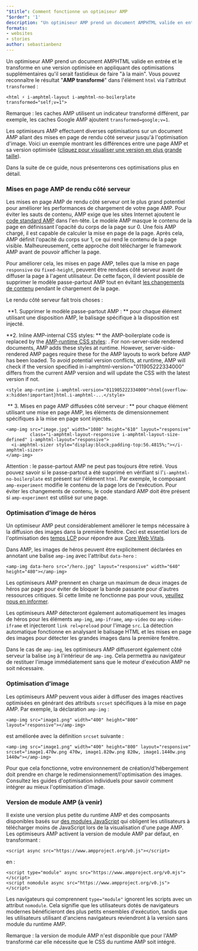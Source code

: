 ```yaml
---
"$title": Comment fonctionne un optimiseur AMP
"$order": '1'
description: "Un optimiseur AMP prend un document AMPHTML valide en entrée et le transforme en une version optimisée en appliquant des optimisations supplémentaires qu'il serait fastidieux de faire \"à la main\". Ce guide explique en détail le fonctionnement de l'optimiseur AMP."
formats:
- websites
- stories
author: sebastianbenz
---
```


Un optimiseur AMP prend un document AMPHTML valide en entrée et le transforme en une version optimisée en appliquant des optimisations supplémentaires qu'il serait fastidieux de faire "à la main". Vous pouvez reconnaître le résultat "**AMP transformé**" dans l'élément `html` via l'attribut `transformed` :

```
<html ⚡ i-amphtml-layout i-amphtml-no-boilerplate transformed="self;v=1">
```

Remarque : les caches AMP utilisent un indicateur transformé différent, par exemple, les caches Google AMP ajoutent `transformed=google;v=1`.

Les optimiseurs AMP effectuent diverses optimisations sur un document AMP allant des mises en page de rendu côté serveur jusqu'à l'optimisation d'image. Voici un exemple montrant les différences entre une page AMP et sa version optimisée ([cliquez pour visualiser une version en plus grande taille](/static/img/docs/guides/optimized-amp-diff.png)).

<a href="/static/img/docs/guides/optimized-amp-diff.png"><amp-img lightbox layout="responsive" width="2560" height="773" src="/static/img/docs/guides/optimized-amp-diff.png"></amp-img></a>

Dans la suite de ce guide, nous présenterons ces optimisations plus en détail.

### Mises en page AMP de rendu côté serveur

Les mises en page AMP de rendu côté serveur ont le plus grand potentiel pour améliorer les performances de chargement de votre page AMP. Pour éviter les sauts de contenu, AMP exige que les sites Internet ajoutent le [code standard AMP](https://amp.dev/documentation/guides-and-tutorials/learn/spec/amp-boilerplate/?format=websites) dans l'en-tête. Le modèle AMP masque le contenu de la page en définissant l'opacité du corps de la page sur 0. Une fois AMP chargé, il est capable de calculer la mise en page de la page. Après cela, AMP définit l'opacité du corps sur 1, ce qui rend le contenu de la page visible. Malheureusement, cette approche doit télécharger le framework AMP avant de pouvoir afficher la page.

Pour améliorer cela, les mises en page AMP, telles que la mise en page `responsive` ou `fixed-height`, peuvent être rendues côté serveur avant de diffuser la page à l'agent utilisateur. De cette façon, il devient possible de supprimer le modèle passe-partout AMP tout en évitant [les changements de contenu](https://web.dev/cls/) pendant le chargement de la page.

Le rendu côté serveur fait trois choses :

⁣ **1. Supprimer le modèle passe-partout AMP : ** pour chaque élément utilisant une disposition AMP, le balisage spécifique à la disposition est injecté.

⁣**2. Inline AMP-internal CSS styles: ** the AMP-boilerplate code is replaced by the <a href="https://cdn.ampproject.org/v0.css">AMP-runtime CSS styles</a>: <style amp-runtime>...</style>. For non-server-side rendered documents, AMP adds these styles at runtime. However, server-side-rendered AMP pages require these for the AMP layouts to work before AMP has been loaded. To avoid potential version conflicts, at runtime, AMP will check if the version specified in i-amphtml-version="011905222334000" differs from the current AMP version and will update the CSS with the latest version if not.

```
<style amp-runtime i-amphtml-version="011905222334000">html{overflow-x:hidden!important}html.i-amphtml-...</style>
```

⁣ ** 3. Mises en page AMP diffusées côté serveur : ** pour chaque élément utilisant une mise en page AMP, les éléments de dimensionnement spécifiques à la mise en page sont injectés.

```
<amp-img src="image.jpg" width="1080" height="610" layout="responsive"
         class="i-amphtml-layout-responsive i-amphtml-layout-size-defined" i-amphtml-layout="responsive">
  <i-amphtml-sizer style="display:block;padding-top:56.4815%;"></i-amphtml-sizer>
</amp-img>
```

Attention : le passe-partout AMP ne peut pas toujours être retiré. Vous pouvez savoir si le passe-partout a été supprimé en vérifiant si l'`i-amphtml-no-boilerplate` est présent sur l'élément `html`. Par exemple, le composant `amp-experiment` modifie le contenu de la page lors de l'exécution. Pour éviter les changements de contenu, le code standard AMP doit être présent si `amp-experiment` est utilisé sur une page.

### Optimisation d'image de héros

Un optimiseur AMP peut considérablement améliorer le temps nécessaire à la diffusion des images dans la première fenêtre. Ceci est essentiel lors de l'optimisation des [temps LCP](https://web.dev/lcp/) pour répondre aux [Core Web Vitals](https://web.dev/vitals).

Dans AMP, les images de héros peuvent être explicitement déclarées en annotant une balise `amp-img` avec l'attribut `data-hero` :

```
<amp-img data-hero src="/hero.jpg" layout="responsive" width="640" height="480"></amp-img>
```

Les optimiseurs AMP prennent en charge un maximum de deux images de héros par page pour éviter de bloquer la bande passante pour d'autres ressources critiques. Si cette limite ne fonctionne pas pour vous, [veuillez nous en informer](https://github.com/ampproject/amp-toolbox/issues).

Les optimiseurs AMP détecteront également automatiquement les images de héros pour les éléments `amp-img`, `amp-iframe`, `amp-video` ou `amp-video-iframe` et injecteront `link rel=preload` pour l'image `src`. La détection automatique fonctionne en analysant le balisage HTML et les mises en page des images pour détecter les grandes images dans la première fenêtre.

Dans le cas de `amp-img`, les optimiseurs AMP diffuseront également côté serveur la balise `img` à l'intérieur de `amp-img`. Cela permettra au navigateur de restituer l'image immédiatement sans que le moteur d'exécution AMP ne soit nécessaire.

### Optimisation d'image

Les optimiseurs AMP peuvent vous aider à diffuser des images réactives optimisées en générant des attributs `srcset` spécifiques à la mise en page AMP. Par exemple, la déclaration `amp-img` :

```
<amp-img src="image1.png" width="400" height="800" layout="responsive"></amp-img>
```

est améliorée avec la définition `srcset` suivante :

```
<amp-img src="image1.png" width="400" height="800" layout="responsive" srcset="image1.470w.png 470w, image1.820w.png 820w, image1.1440w.png 1440w"></amp-img>
```

Pour que cela fonctionne, votre environnement de création/d'hébergement doit prendre en charge le redimensionnement/l'optimisation des images. Consultez les guides d'optimisation individuels pour savoir comment intégrer au mieux l'optimisation d'image.

### Version de module AMP (à venir)

Il existe une version plus petite du runtime AMP et des composants disponibles basés sur [des modules JavaScript](https://v8.dev/features/modules#browser) qui obligent les utilisateurs à télécharger moins de JavaScript lors de la visualisation d'une page AMP. Les optimiseurs AMP activent la version de module AMP par défaut, en transformant :

```
<script async src="https://www.ampproject.org/v0.js"></script>
```

en :

```
<script type="module" async src="https://www.ampproject.org/v0.mjs"></script>
<script nomodule async src="https://www.ampproject.org/v0.js"></script>
```

Les navigateurs qui comprennent `type="module"` ignorent les scripts avec un attribut `nomodule`. Cela signifie que les utilisateurs dotés de navigateurs modernes bénéficieront des plus petits ensembles d'exécution, tandis que les utilisateurs utilisant d'anciens navigateurs reviendront à la version sans module du runtime AMP.

Remarque : la version de module AMP n'est disponible que pour l'AMP transformé car elle nécessite que le CSS du runtime AMP soit intégré.
